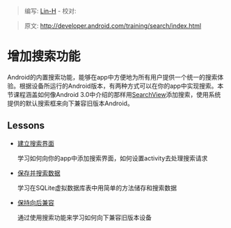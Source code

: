 > 编写: [Lin-H](https://github.com/Lin-H) - 校对:

> 原文: <http://developer.android.com/training/search/index.html>

# 增加搜索功能

Android的内置搜索功能，能够在app中方便地为所有用户提供一个统一的搜索体验。根据设备所运行的Android版本，有两种方式可以在你的app中实现搜索。本节课程涵盖如何像Android 3.0中介绍的那样用[SearchView](http://developer.android.com/reference/android/widget/SearchView.html)添加搜索，使用系统提供的默认搜索框来向下兼容旧版本Android。

## Lessons

* [建立搜索界面](setup.html)

  学习如何向你的app中添加搜索界面，如何设置activity去处理搜索请求


* [保存并搜索数据](search.html)

  学习在SQLite虚拟数据库表中用简单的方法储存和搜索数据


* [保持向后兼容](backward-compat.html)

  通过使用搜索功能来学习如何向下兼容旧版本设备

